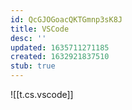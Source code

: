 ```yaml
---
id: QcGJOGoacQKTGmnp3sK8J
title: VSCode
desc: ''
updated: 1635711271185
created: 1632921837510
stub: true
---
```


![[t.cs.vscode]]

